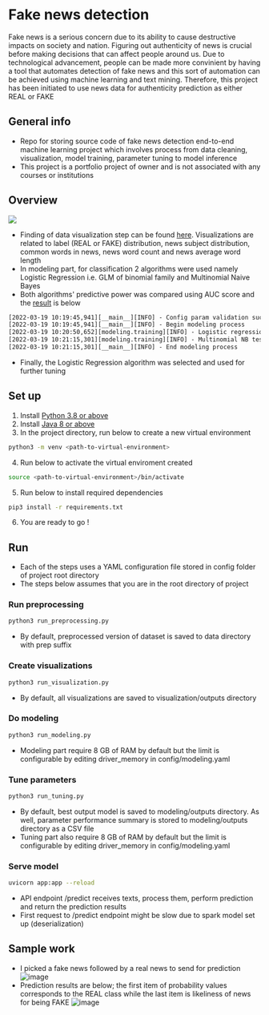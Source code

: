 # Fake news detection

Fake news is a serious concern due to its ability to cause destructive impacts on society and nation. Figuring out authenticity of news is crucial before making decisions that can affect people around us. Due to technological advancement, people can be made more convinient by having a tool that automates detection of fake news and this sort of automation can be achieved using machine learning and text mining. Therefore, this project has been initiated to use news data for authenticity prediction as either REAL or FAKE

## General info
- Repo for storing source code of fake news detection end-to-end machine learning project which involves process from data cleaning, visualization,
model training, parameter tuning to model inference
- This project is a portfolio project of owner and is not associated with any courses or institutions

## Overview
<img src="https://user-images.githubusercontent.com/57994731/158847567-2ecf9a20-f8ba-4bbe-a953-941c392288d4.png" />

- Finding of data visualization step can be found [here](https://github.com/ppkgtmm/fake-news-detection/blob/main/visualization/README.md). Visualizations are related to label (REAL or FAKE) distribution, news subject distribution, common words in news, news word count and news average word length
- In modeling part, for classification 2 algorithms were used namely Logistic Regression i.e. GLM of binomial family and Multinomial Naive Bayes
- Both algorithms' predictive power was compared using AUC score and the [result](https://github.com/ppkgtmm/fake-news-detection/blob/main/outputs/2022-03-19/10-19-45/run_modeling.log) is below

```txt
[2022-03-19 10:19:45,941][__main__][INFO] - Config param validation successful
[2022-03-19 10:19:45,941][__main__][INFO] - Begin modeling process
[2022-03-19 10:20:50,652][modeling.training][INFO] - Logistic regression test AUC score : 0.9882990562678062
[2022-03-19 10:21:15,301][modeling.training][INFO] - Multinomial NB test AUC score : 0.9468460648148149
[2022-03-19 10:21:15,301][__main__][INFO] - End modeling process
```

- Finally, the Logistic Regression algorithm was selected and used for further tuning

## Set up
1. Install [Python 3.8 or above](https://www.python.org/downloads/)
2. Install [Java 8 or above](https://www.oracle.com/java/technologies/downloads/)
3. In the project directory, run below to create a new virtual environment
```sh
python3 -m venv <path-to-virtual-environment>
```
4. Run below to activate the virtual enviroment created
```sh
source <path-to-virtual-environment>/bin/activate
```
5. Run below to install required dependencies
```sh
pip3 install -r requirements.txt
```
6. You are ready to go !

## Run
- Each of the steps uses a YAML configuration file stored in config folder of project root directory
- The steps below assumes that you are in the root directory of project
### Run preprocessing
```sh
python3 run_preprocessing.py
```
- By default, preprocessed version of dataset is saved to data directory with prep suffix

### Create visualizations
```sh
python3 run_visualization.py
```
- By default, all visualizations are saved to visualization/outputs directory

### Do modeling
```sh
python3 run_modeling.py
```
- Modeling part require 8 GB of RAM by default but the limit is configurable by editing driver_memory in config/modeling.yaml

### Tune parameters
```sh
python3 run_tuning.py
```
- By default, best output model is saved to modeling/outputs directory. As well, parameter performance summary is stored to modeling/outputs directory as a CSV file
- Tuning part also require 8 GB of RAM by default but the limit is configurable by editing driver_memory in config/modeling.yaml

### Serve model
```sh
uvicorn app:app --reload
```
- API endpoint /predict receives texts, process them, perform prediction and return the prediction results
- First request to /predict endpoint might be slow due to spark model set up (deserialization)

## Sample work
- I picked a fake news followed by a real news to send for prediction
![image](https://user-images.githubusercontent.com/57994731/159123995-4a1aba6e-85ed-4b8b-aea9-17942d356ce9.png)
- Prediction results are below; the first item of probability values corresponds to the REAL class while the last item is likeliness of news for being FAKE
![image](https://user-images.githubusercontent.com/57994731/159124031-e8868f7d-7404-4a08-8861-0ca763ae9564.png)


